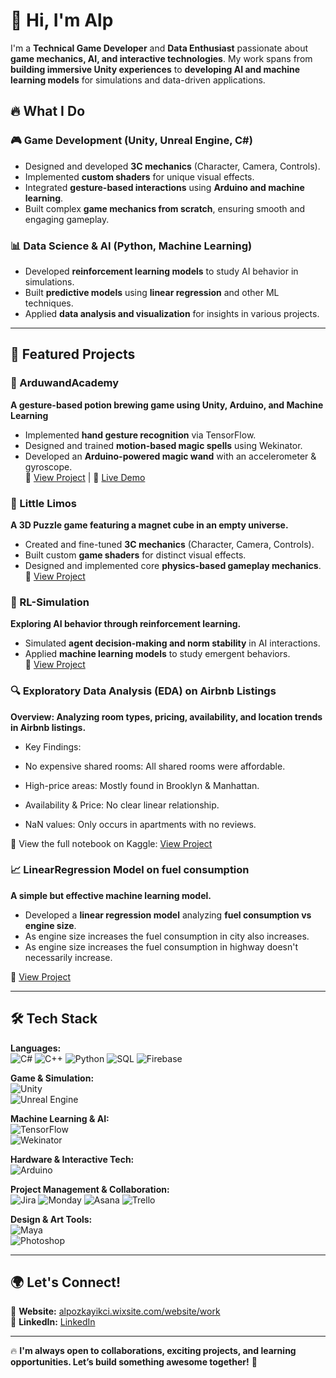 # 👋 Hi, I'm Alp 

I'm a **Technical Game Developer** and **Data Enthusiast** passionate about **game mechanics, AI, and interactive technologies**. My work spans from **building immersive Unity experiences** to **developing AI and machine learning models** for simulations and data-driven applications.  

## 🔥 What I Do  

### 🎮 Game Development (Unity, Unreal Engine, C#)  
- Designed and developed **3C mechanics** (Character, Camera, Controls).  
- Implemented **custom shaders** for unique visual effects.  
- Integrated **gesture-based interactions** using **Arduino and machine learning**.  
- Built complex **game mechanics from scratch**, ensuring smooth and engaging gameplay.  

### 📊 Data Science & AI (Python, Machine Learning)  
- Developed **reinforcement learning models** to study AI behavior in simulations.  
- Built **predictive models** using **linear regression** and other ML techniques.  
- Applied **data analysis and visualization** for insights in various projects.  

---

## 🚀 Featured Projects  

### 🧙 ArduwandAcademy  
**A gesture-based potion brewing game using Unity, Arduino, and Machine Learning**  
- Implemented **hand gesture recognition** via TensorFlow.  
- Designed and trained **motion-based magic spells** using Wekinator.  
- Developed an **Arduino-powered magic wand** with an accelerometer & gyroscope.  
🔗 [View Project](https://github.com/DarkInvader-ux/ArduwandAcademy) | 🎥 [Live Demo](https://www.youtube.com/watch?v=kKPdtvjVukQ)  

### 🧩 Little Limos  
**A 3D Puzzle game featuring a magnet cube in an empty universe.**  
- Created and fine-tuned **3C mechanics** (Character, Camera, Controls).  
- Built custom **game shaders** for distinct visual effects.  
- Designed and implemented core **physics-based gameplay mechanics**.  
🔗 [View Project](https://github.com/DarkInvader-ux/Little-Limos)  

### 🤖 RL-Simulation  
**Exploring AI behavior through reinforcement learning.**  
- Simulated **agent decision-making and norm stability** in AI interactions.  
- Applied **machine learning models** to study emergent behaviors.  
🔗 [View Project](https://github.com/DarkInvader-ux/RL-Simulation)

### 🔍 Exploratory Data Analysis (EDA) on Airbnb Listings
  **Overview: Analyzing room types, pricing, availability, and location trends in Airbnb listings.**
          
  - Key Findings:
          
  - No expensive shared rooms: All shared rooms were affordable.
          
  - High-price areas: Mostly found in Brooklyn & Manhattan.
          
  - Availability & Price: No clear linear relationship.
          
   - NaN values: Only occurs in apartments with no reviews.

  📌 View the full notebook on Kaggle: [View Project](https://www.kaggle.com/code/alpozkayikci/airbnb-analysis)

### 📈 LinearRegression Model on fuel consumption
**A simple but effective machine learning model.**  
- Developed a **linear regression model** analyzing **fuel consumption vs engine size**.
- As engine size increases the fuel consumption in city also increases.
- As engine size increases the fuel consumption in highway doesn't necessarily increase.
  
🔗 [View Project](https://github.com/DarkInvader-ux/LinearRegression)  

---

## 🛠️ Tech Stack  

**Languages:**  
![C#](https://img.shields.io/badge/C%23-%23239120.svg?style=flat&logo=c-sharp&logoColor=white)
![C++](https://img.shields.io/badge/-C++-blue?logo=cplusplus)
![Python](https://img.shields.io/badge/Python-%233776AB.svg?style=flat&logo=python&logoColor=white)
![SQL](https://img.shields.io/badge/-SQL-000?&logo=MySQL&logoColor=4479A1)
![Firebase](https://img.shields.io/badge/Firebase-FFCA28?style=flat&logo=Firebase&logoColor=white)

**Game & Simulation:**  
![Unity](https://img.shields.io/badge/Unity-100000?style=flat&logo=unity&logoColor=white)  
![Unreal Engine](https://img.shields.io/badge/Unreal%20Engine-0E1128?style=flat&logo=unreal-engine&logoColor=white)  

**Machine Learning & AI:**  
![TensorFlow](https://img.shields.io/badge/TensorFlow-%23FF6F00.svg?style=flat&logo=tensorflow&logoColor=white)  
![Wekinator](https://img.shields.io/badge/Wekinator-%23A020F0.svg?style=flat)  

**Hardware & Interactive Tech:**  
![Arduino](https://img.shields.io/badge/Arduino-%2300979D.svg?style=flat&logo=arduino&logoColor=white)  

**Project Management & Collaboration:**  
![Jira](https://img.shields.io/badge/Jira-0052CC?style=flat&logo=jira&logoColor=white)  ![Monday](https://img.shields.io/badge/Monday-ff6f00?style=flat&logo=monday&logoColor=white)  ![Asana](https://img.shields.io/badge/Asana-273347?style=flat&logo=asana&logoColor=white)  ![Trello](https://img.shields.io/badge/Trello-0052CC?logo=trello&logoColor=fff)

**Design & Art Tools:**  
![Maya](https://img.shields.io/badge/Maya-00C4B3?style=flat&logo=autodesk&logoColor=white)  
![Photoshop](https://img.shields.io/badge/Photoshop-31A8FF?style=flat&logo=adobe-photoshop&logoColor=white)  

---

## 🌍 Let's Connect!  

🔗 **Website:** [alpozkayikci.wixsite.com/website/work](https://alpozkayikci.wixsite.com/website/work)  
🔗 **LinkedIn:** [LinkedIn](https://es.linkedin.com/in/ismail-alp-ozkayikci-a949011bb)  

---

🔥 **I'm always open to collaborations, exciting projects, and learning opportunities. Let’s build something awesome together!** 🚀  
